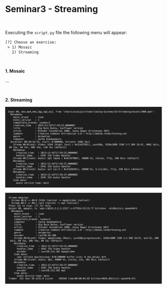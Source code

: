 # Seminar3 - Streaming

<br/>

Executing the `script.py` file the following menu will appear:

```
[?] Choose an exercise:
 > 1) Mosaic
   2) Streaming
```
<br/>

**1. Mosaic**

...

<br/>

**2. Streaming**

<p align="center">
  <img src="Assets/streaming1.png" width="850">
</p>

<p align="center">
  <img src="Assets/streaming2.png" width="850">
</p>
